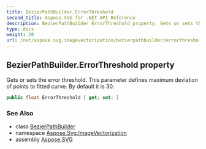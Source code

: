 ```yaml
---
title: BezierPathBuilder.ErrorThreshold
second_title: Aspose.SVG for .NET API Reference
description: BezierPathBuilder ErrorThreshold property. Gets or sets the error threshold. This parameter defines maximum deviation of points to fitted curve. By default it is 30
type: docs
weight: 20
url: /net/aspose.svg.imagevectorization/bezierpathbuilder/errorthreshold/
---
```

## BezierPathBuilder.ErrorThreshold property

Gets or sets the error threshold. This parameter defines maximum deviation of points to fitted curve. By default it is 30.

```csharp
public float ErrorThreshold { get; set; }
```

### See Also

* class [BezierPathBuilder](../)
* namespace [Aspose.Svg.ImageVectorization](../../../aspose.svg.imagevectorization/)
* assembly [Aspose.SVG](../../../)

